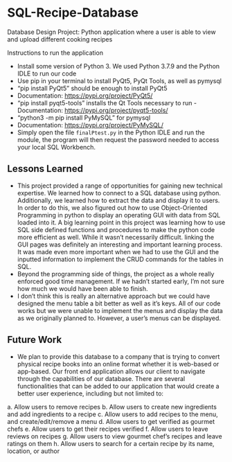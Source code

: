 # SQL-Recipe-Database
Database Design Project: Python application where a user is able to view and upload different cooking recipes

Instructions to run the application
- Install some version of Python 3. We used Python 3.7.9 and the Python IDLE to run our code
- Use pip in your terminal to install PyQt5, PyQt Tools, as well as pymysql
- “pip install PyQt5” should be enough to install PyQt5
- Documentation: https://pypi.org/project/PyQt5/
- “pip install pyqt5-tools” installs the Qt Tools necessary to run - Documentation: https://pypi.org/project/pyqt5-tools/
- “python3 -m pip install PyMySQL” for pymysql
- Documentation: https://pypi.org/project/PyMySQL/
- Simply open the file `finalPtest.py` in the Python IDLE and run the module, the program will then request the password needed to access your local SQL Workbench.

## Lessons Learned
- This project provided a range of opportunities for gaining new technical expertise. We
learned how to connect to a SQL database using python. Additionally, we learned how to extract the data and display it to users. In order to do this, we also figured out how to use Object-Oriented Programming in python to display an operating GUI with data from SQL loaded into it. A big learning point in this project was learning how to use SQL side defined functions and procedures to make the python code more efficient as well. While it wasn’t necessarily difficult. linking the GUI pages was definitely an interesting and important learning process. It was made even more important when we had to use the GUI and the inputted information to implement the CRUD commands for the tables in SQL.
- Beyond the programming side of things, the project as a whole really enforced good time management. If we hadn’t started early, I’m not sure how much we would have been able to finish.
- I don’t think this is really an alternative approach but we could have designed the menu table a bit better as well as it’s keys.
All of our code works but we were unable to implement the menus and display the data as we originally planned to. However, a user’s menus can be displayed.

## Future Work
- We plan to provide this database to a company that is trying to convert physical recipe books into an online format whether it is web-based or app-based. Our front end application allows our client to navigate through the capabilities of our database.
There are several functionalities that can be added to our application that would create a better user experience, including but not limited to:

a. Allow users to remove recipes
b. Allow users to create new ingredients and add ingredients to a recipe
c. Allow users to add recipes to the menu, and create/edit/remove a menu
d. Allow users to get verified as gourmet chefs
e. Allow users to get their recipes verified
f. Allow users to leave reviews on recipes
g. Allow users to view gourmet chef’s recipes and leave ratings on them
h. Allow users to search for a certain recipe by its name, location, or author
